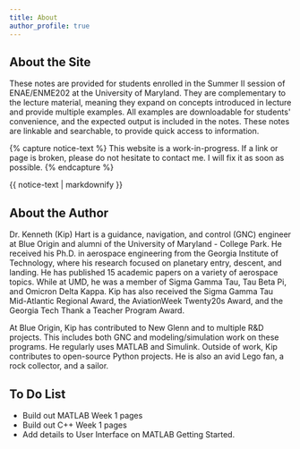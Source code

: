 ```yaml
---
title: About
author_profile: true
---
```


## About the Site
These notes are provided for students enrolled in the Summer II session of
ENAE/ENME202 at the University of Maryland.
They are complementary to the lecture material, meaning they expand on concepts
introduced in lecture and provide multiple examples.
All examples are downloadable for students' convenience, and the expected output
is included in the notes. These notes are linkable and searchable,
to provide quick access to information.

{% capture notice-text %}
This website is a work-in-progress. If a link or page is broken, please do not
hesitate to contact me. I will fix it as soon as possible.
{% endcapture %}

<div class="notice--info">{{ notice-text | markdownify }}</div>

## About the Author
Dr. Kenneth (Kip) Hart is a guidance, navigation, and control (GNC) engineer at Blue Origin
and alumni of the University of Maryland - College Park.
He received his Ph.D. in aerospace engineering from the Georgia Institute of Technology,
where his research focused on planetary entry, descent, and landing.
He has published 15 academic papers on a variety of aerospace topics.
While at UMD, he was a member of Sigma Gamma Tau, Tau Beta Pi, and Omicron Delta Kappa.
Kip has also received the Sigma Gamma Tau Mid-Atlantic Regional Award, the AviationWeek
Twenty20s Award, and the Georgia Tech Thank a Teacher Program Award.

At Blue Origin, Kip has contributed to New Glenn and to multiple R&D projects.
This includes both GNC and modeling/simulation work on these programs.
He regularly uses MATLAB and Simulink.
Outside of work, Kip contributes to open-source Python projects.
He is also an avid Lego fan, a rock collector, and a sailor.


## To Do List

* Build out MATLAB Week 1 pages
* Build out C++ Week 1 pages
* Add details to User Interface on MATLAB Getting Started.
